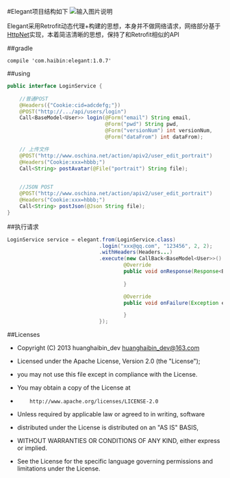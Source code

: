#Elegant项目结构如下
![输入图片说明](http://git.oschina.net/uploads/images/2016/0912/100446_970746ab_494015.png "在这里输入图片标题")

Elegant采用Retrofit动态代理+构建的思想，本身并不做网络请求，网络部分基于[HttpNet](https://github.com/huanghaibin-dev/HttpNet)实现，本着简洁清晰的思想，保持了和Retrofit相似的API

##gradle
```
compile 'com.haibin:elegant:1.0.7'
```

##using
```java
public interface LoginService {
     
    //普通POST
    @Headers({"Cookie:cid=adcdefg;"})
    @POST("http://.../api/users/login")
    Call<BaseModel<User>> login(@Form("email") String email,
                                @Form("pwd") String pwd,
                                @Form("versionNum") int versionNum,
                                @Form("dataFrom") int dataFrom);

    // 上传文件                           
    @POST("http://www.oschina.net/action/apiv2/user_edit_portrait")
    @Headers("Cookie:xxx=hbbb;")
    Call<String> postAvatar(@File("portrait") String file);

    
    //JSON POST
    @POST("http://www.oschina.net/action/apiv2/user_edit_portrait")
    @Headers("Cookie:xxx=hbbb;")
    Call<String> postJson(@Json String file);
}
```

##执行请求
```java
LoginService service = elegant.from(LoginService.class)
                              .login("xxx@qq.com", "123456", 2, 2);
                              .withHeaders(Headers...)
                              .execute(new CallBack<BaseModel<User>>() {
                                      @Override
                                      public void onResponse(Response<BaseModel<User>> response) {
                
                                      }

                                      @Override
                                      public void onFailure(Exception e) {

                                      }
                              });
```


##Licenses
- Copyright (C) 2013 huanghaibin_dev <huanghaibin_dev@163.com>
 
- Licensed under the Apache License, Version 2.0 (the "License");
- you may not use this file except in compliance with the License.
- You may obtain a copy of the License at
 
-         http://www.apache.org/licenses/LICENSE-2.0
 
- Unless required by applicable law or agreed to in writing, software
- distributed under the License is distributed on an "AS IS" BASIS,
- WITHOUT WARRANTIES OR CONDITIONS OF ANY KIND, either express or implied.
- See the License for the specific language governing permissions and
  limitations under the License.
 
